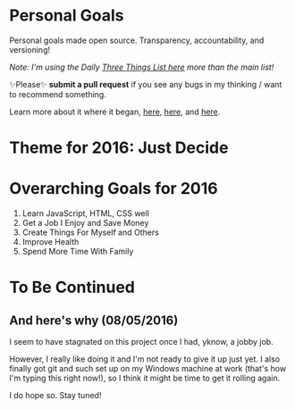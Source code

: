 Personal Goals
==============

Personal goals made open source. Transparency, accountability, and versioning!

*Note: I'm using the Daily [Three Things List here](https://github.com/jwithington/personal-goals/blob/master/content-list/three.md) more than the main list!*


✨Please✨ **submit a pull request** if you see any bugs in my thinking / want to recommend something.

Learn more about it where it began, [here](https://github.com/una/personal-goals), [here](http://una.im/personal-goals-guide#💁), and [here](https://www.youtube.com/watch?v=xQEU0ZsvXYI).

# Theme for 2016: Just Decide

# Overarching Goals for 2016

1. Learn JavaScript, HTML, CSS well
2. Get a Job I Enjoy and Save Money
3. Create Things For Myself and Others
4. Improve Health
5. Spend More Time With Family

# To Be Continued

## And here's why (08/05/2016)

I seem to have stagnated on this project once I had, yknow, a jobby job.

However, I really like doing it and I'm not ready to give it up just yet. I also finally got git and such set up on my Windows machine at work (that's how I'm typing this right now!), so I think it might be time to get it rolling again.

I do hope so. Stay tuned!

